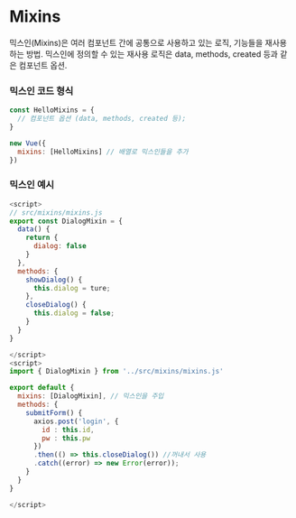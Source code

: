 # Mixins

믹스인(Mixins)은 여러 컴포넌트 간에 공통으로 사용하고 있는 로직, 기능들을 재사용 하는 방법. 믹스인에 정의할 수 있는 재사용 로직은 data, methods, created 등과 같은 컴포넌트 옵션.


### 믹스인 코드 형식
```javascript
const HelloMixins = {
  // 컴포넌트 옵션 (data, methods, created 등);
}

new Vue({
  mixins: [HelloMixins] // 배열로 믹스인들을 추가
})
```


### 믹스인 예시

```javascript
<script>
// src/mixins/mixins.js
export const DialogMixin = {
  data() {
    return {
      dialog: false
    }
  },
  methods: {
    showDialog() {
      this.dialog = ture;
    },
    closeDialog() {
      this.dialog = false;
    }
  }
}

</script>
<script>
import { DialogMixin } from '../src/mixins/mixins.js'

export default {
  mixins: [DialogMixin], // 믹스인을 주입
  methods: {
    submitForm() {
      axios.post('login', {
        id : this.id,
        pw : this.pw
      })
      .then(() => this.closeDialog()) //꺼내서 사용
      .catch((error) => new Error(error));
    }
  }
}

</script>

